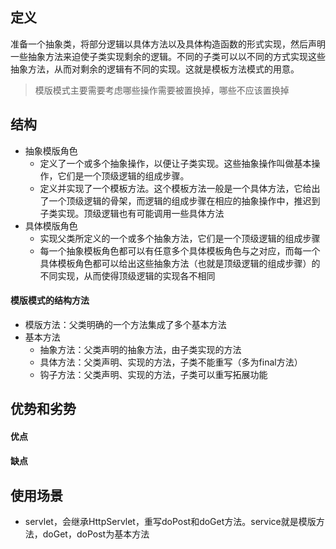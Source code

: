 ## 定义

准备一个抽象类，将部分逻辑以具体方法以及具体构造函数的形式实现，然后声明一些抽象方法来迫使子类实现剩余的逻辑。不同的子类可以以不同的方式实现这些抽象方法，从而对剩余的逻辑有不同的实现。这就是模板方法模式的用意。

> 模版模式主要需要考虑哪些操作需要被置换掉，哪些不应该置换掉

## 结构
- 抽象模版角色
    - 定义了一个或多个抽象操作，以便让子类实现。这些抽象操作叫做基本操作，它们是一个顶级逻辑的组成步骤。
    - 定义并实现了一个模板方法。这个模板方法一般是一个具体方法，它给出了一个顶级逻辑的骨架，而逻辑的组成步骤在相应的抽象操作中，推迟到子类实现。顶级逻辑也有可能调用一些具体方法
- 具体模版角色
    - 实现父类所定义的一个或多个抽象方法，它们是一个顶级逻辑的组成步骤
    - 每一个抽象模板角色都可以有任意多个具体模板角色与之对应，而每一个具体模板角色都可以给出这些抽象方法（也就是顶级逻辑的组成步骤）的不同实现，从而使得顶级逻辑的实现各不相同

#### 模版模式的结构方法
- 模版方法：父类明确的一个方法集成了多个基本方法
- 基本方法
    - 抽象方法：父类声明的抽象方法，由子类实现的方法
    - 具体方法：父类声明、实现的方法，子类不能重写（多为final方法）
    - 钩子方法：父类声明、实现的方法，子类可以重写拓展功能


## 优势和劣势

#### 优点


#### 缺点


## 使用场景
- servlet，会继承HttpServlet，重写doPost和doGet方法。service就是模版方法，doGet，doPost为基本方法
